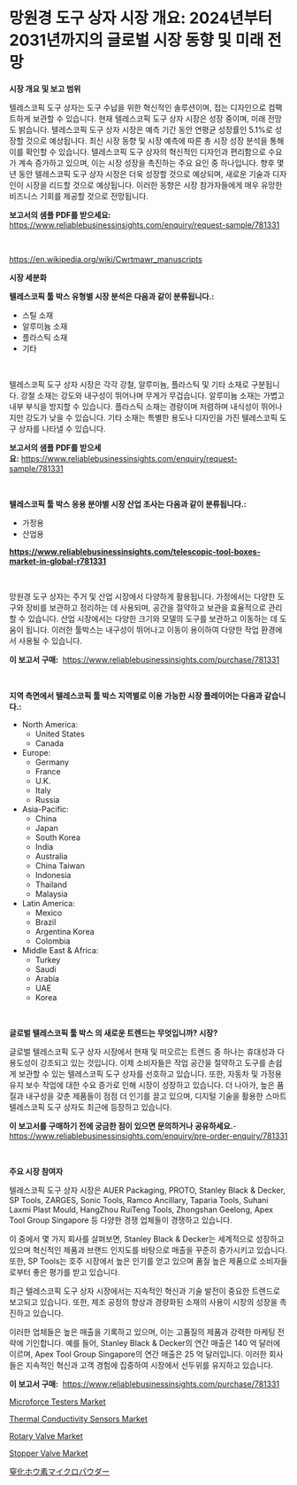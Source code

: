 <p><h1>망원경 도구 상자 시장 개요: 2024년부터 2031년까지의 글로벌 시장 동향 및 미래 전망</h1></p><p><strong>시장 개요 및 보고 범위</strong></p>
<p><p>텔레스코픽 도구 상자는 도구 수납을 위한 혁신적인 솔루션이며, 접는 디자인으로 컴팩트하게 보관할 수 있습니다. 현재 텔레스코픽 도구 상자 시장은 성장 중이며, 미래 전망도 밝습니다. 텔레스코픽 도구 상자 시장은 예측 기간 동안 연평균 성장률인 5.1%로 성장할 것으로 예상됩니다. 최신 시장 동향 및 시장 예측에 따른 총 시장 성장 분석을 통해 이를 확인할 수 있습니다. 텔레스코픽 도구 상자의 혁신적인 디자인과 편리함으로 수요가 계속 증가하고 있으며, 이는 시장 성장을 촉진하는 주요 요인 중 하나입니다. 향후 몇 년 동안 텔레스코픽 도구 상자 시장은 더욱 성장할 것으로 예상되며, 새로운 기술과 디자인이 시장을 리드할 것으로 예상됩니다. 이러한 동향은 시장 참가자들에게 매우 유망한 비즈니스 기회를 제공할 것으로 전망됩니다.</p></p>
<p><strong>보고서의 샘플 PDF를 받으세요:</strong> <a href="https://www.reliablebusinessinsights.com/enquiry/request-sample/781331">https://www.reliablebusinessinsights.com/enquiry/request-sample/781331</a></p>
<p>&nbsp;</p>
<p><a href="https://en.wikipedia.org/wiki/Cwrtmawr_manuscripts">https://en.wikipedia.org/wiki/Cwrtmawr_manuscripts</a></p>
<p><strong>시장 세분화</strong></p>
<p><strong>텔레스코픽 툴 박스 유형별 시장 분석은 다음과 같이 분류됩니다.:</strong></p>
<p><ul><li>스틸 소재</li><li>알루미늄 소재</li><li>플라스틱 소재</li><li>기타</li></ul></p>
<p>&nbsp;</p>
<p><p>텔레스코픽 도구 상자 시장은 각각 강철, 알루미늄, 플라스틱 및 기타 소재로 구분됩니다. 강철 소재는 강도와 내구성이 뛰어나며 무게가 무겁습니다. 알루미늄 소재는 가볍고 내부 부식을 방지할 수 있습니다. 플라스틱 소재는 경량이며 저렴하며 내식성이 뛰어나지만 강도가 낮을 수 있습니다. 기타 소재는 특별한 용도나 디자인을 가진 텔레스코픽 도구 상자를 나타낼 수 있습니다.</p></p>
<p><strong>보고서의 샘플 PDF를 받으세요:</strong>&nbsp;<a href="https://www.reliablebusinessinsights.com/enquiry/request-sample/781331">https://www.reliablebusinessinsights.com/enquiry/request-sample/781331</a></p>
<p>&nbsp;</p>
<p><strong> 텔레스코픽 툴 박스 응용 분야별 시장 산업 조사는 다음과 같이 분류됩니다.:</strong></p>
<p><ul><li>가정용</li><li>산업용</li></ul></p>
<p><strong><a href="https://www.reliablebusinessinsights.com/telescopic-tool-boxes-market-in-global-r781331">https://www.reliablebusinessinsights.com/telescopic-tool-boxes-market-in-global-r781331</a></strong></p>
<p>&nbsp;</p>
<p><p>망원경 도구 상자는 주거 및 산업 시장에서 다양하게 활용됩니다. 가정에서는 다양한 도구와 장비를 보관하고 정리하는 데 사용되며, 공간을 절약하고 보관을 효율적으로 관리할 수 있습니다. 산업 시장에서는 다양한 크기와 모델의 도구를 보관하고 이동하는 데 도움이 됩니다. 이러한 툴박스는 내구성이 뛰어나고 이동이 용이하여 다양한 작업 환경에서 사용될 수 있습니다.</p></p>
<p><strong>이 보고서 구매:</strong>&nbsp; <a href="https://www.reliablebusinessinsights.com/purchase/781331">https://www.reliablebusinessinsights.com/purchase/781331</a></p>
<p>&nbsp;</p>
<p><strong>지역 측면에서 텔레스코픽 툴 박스 지역별로 이용 가능한 시장 플레이어는 다음과 같습니다.:</strong></p>
<p><ul>
    <li>
        North America:
        <ul>
            <li>United States</li>
            <li>Canada</li>
        </ul>
    </li>
    <li>
        Europe:
        <ul>
            <li>Germany</li>
            <li>France</li>
            <li>U.K.</li>
            <li>Italy</li>
            <li>Russia</li>
        </ul>
    </li>
    <li>
        Asia-Pacific:
        <ul>
            <li>China</li>
            <li>Japan</li>
            <li>South Korea</li>
            <li>India</li>
            <li>Australia</li>
            <li>China Taiwan</li>
            <li>Indonesia</li>
            <li>Thailand</li>
            <li>Malaysia</li>
        </ul>
    </li>
    <li>
        Latin America:
        <ul>
            <li>Mexico</li>
            <li>Brazil</li>
            <li>Argentina Korea</li>
            <li>Colombia</li>
        </ul>
    </li>
    <li>
        Middle East & Africa:
        <ul>
            <li>Turkey</li>
            <li>Saudi</li>
            <li>Arabia</li>
            <li>UAE</li>
            <li>Korea</li>
        </ul>
    </li>
    </ul></p>
<p>&nbsp;</p>
<p><strong>글로벌 텔레스코픽 툴 박스 의 새로운 트렌드는 무엇입니까? 시장?</strong></p>
<p><p>글로벌 텔레스코픽 도구 상자 시장에서 현재 및 떠오르는 트렌드 중 하나는 휴대성과 다용도성이 강조되고 있는 것입니다. 이제 소비자들은 작업 공간을 절약하고 도구를 손쉽게 보관할 수 있는 텔레스코픽 도구 상자를 선호하고 있습니다. 또한, 자동차 및 가정용 유지 보수 작업에 대한 수요 증가로 인해 시장이 성장하고 있습니다. 더 나아가, 높은 품질과 내구성을 갖춘 제품들이 점점 더 인기를 끌고 있으며, 디지털 기술을 활용한 스마트 텔레스코픽 도구 상자도 최근에 등장하고 있습니다.</p></p>
<p><strong>이 보고서를 구매하기 전에 궁금한 점이 있으면 문의하거나 공유하세요.</strong>- <a href="https://www.reliablebusinessinsights.com/enquiry/pre-order-enquiry/781331">https://www.reliablebusinessinsights.com/enquiry/pre-order-enquiry/781331</a></p>
<p>&nbsp;</p>
<p><strong>주요 시장 참여자</strong></p>
<p><p>텔레스코픽 도구 상자 시장은 AUER Packaging, PROTO, Stanley Black & Decker, SP Tools, ZARGES, Sonic Tools, Ramco Ancillary, Taparia Tools, Suhani Laxmi Plast Mould, HangZhou RuiTeng Tools, Zhongshan Geelong, Apex Tool Group Singapore 등 다양한 경쟁 업체들이 경쟁하고 있습니다. </p><p>이 중에서 몇 가지 회사를 살펴보면, Stanley Black & Decker는 세계적으로 성장하고 있으며 혁신적인 제품과 브랜드 인지도를 바탕으로 매출을 꾸준히 증가시키고 있습니다. 또한, SP Tools는 호주 시장에서 높은 인기를 얻고 있으며 품질 높은 제품으로 소비자들로부터 좋은 평가를 받고 있습니다. </p><p>최근 텔레스코픽 도구 상자 시장에서는 지속적인 혁신과 기술 발전이 중요한 트렌드로 보고되고 있습니다. 또한, 제조 공정의 향상과 경량화된 소재의 사용이 시장의 성장을 촉진하고 있습니다. </p><p>이러한 업체들은 높은 매출을 기록하고 있으며, 이는 고품질의 제품과 강력한 마케팅 전략에 기인합니다. 예를 들어, Stanley Black & Decker의 연간 매출은 140 억 달러에 이르며, Apex Tool Group Singapore의 연간 매출은 25 억 달러입니다. 이러한 회사들은 지속적인 혁신과 고객 경험에 집중하여 시장에서 선두위를 유지하고 있습니다.</p></p>
<p><strong>이 보고서 구매:</strong>&nbsp;&nbsp;<a href="https://www.reliablebusinessinsights.com/purchase/781331">https://www.reliablebusinessinsights.com/purchase/781331</a></p>
<p><p><a href="https://www.linkedin.com/pulse/microforce-testers-market-provides-detailed-segmentation-ijvvf?trackingId=OIH1E%2FG%2B1%2BFpoWF%2FAI60Aw%3D%3D">Microforce Testers Market</a></p><p><a href="https://github.com/lubmix/Market-Research-Report-List-3/blob/main/thermal-conductivity-sensors-market.md">Thermal Conductivity Sensors Market</a></p><p><a href="https://issuu.com/reportprime-2/docs/rotary-valve-market-size-2030.pptx">Rotary Valve Market</a></p><p><a href="https://issuu.com/reportprime-2/docs/stopper-valve-market-size-2030.pptx">Stopper Valve Market</a></p><p><a href="https://github.com/schmahlson/Market-Research-Report-List-2/blob/main/5185087149428.md">窒化ホウ素マイクロパウダー</a></p></p>